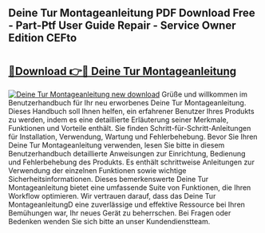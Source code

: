 ## Deine Tur Montageanleitung PDF Download Free - Part-Ptf User Guide Repair - Service Owner Edition CEFto

# <h2><a href="http://df8pb0o.blite.top/?on=Deine+Tur+Montageanleitung">🔗Download 👉🔴 Deine Tur Montageanleitung</a></h2>

[![Deine Tur Montageanleitung new download](https://i.imgur.com/lujVjoI.png)](http://df8pb0o.blite.top/?on=Deine+Tur+Montageanleitung)
Grüße und willkommen im Benutzerhandbuch für Ihr neu erworbenes Deine Tur Montageanleitung. Dieses Handbuch soll Ihnen helfen, ein erfahrener Benutzer Ihres Produkts zu werden, indem es eine detaillierte Erläuterung seiner Merkmale, Funktionen und Vorteile enthält. Sie finden Schritt-für-Schritt-Anleitungen für Installation, Verwendung, Wartung und Fehlerbehebung. Bevor Sie Ihren Deine Tur Montageanleitung verwenden, lesen Sie bitte in diesem Benutzerhandbuch detaillierte Anweisungen zur Einrichtung, Bedienung und Fehlerbehebung des Produkts. Es enthält schrittweise Anleitungen zur Verwendung der einzelnen Funktionen sowie wichtige Sicherheitsinformationen. Dieses bemerkenswerte Deine Tur Montageanleitung bietet eine umfassende Suite von Funktionen, die Ihren Workflow optimieren. Wir vertrauen darauf, dass das Deine Tur MontageanleitungD eine zuverlässige und effektive Ressource bei Ihren Bemühungen war, Ihr neues Gerät zu beherrschen. Bei Fragen oder Bedenken wenden Sie sich bitte an unser Kundendienstteam.

